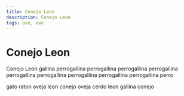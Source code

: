 ```yaml
---
title: Conejo Leon
description: Conejo Leon
tags: ave, ave
---
```


# Conejo Leon

Conejo Leon gallina perrogallina perrogallina perrogallina perrogallina perrogallina perrogallina perrogallina perrogallina perrogallina perro

gato raton oveja leon conejo oveja cerdo leon gallina conejo